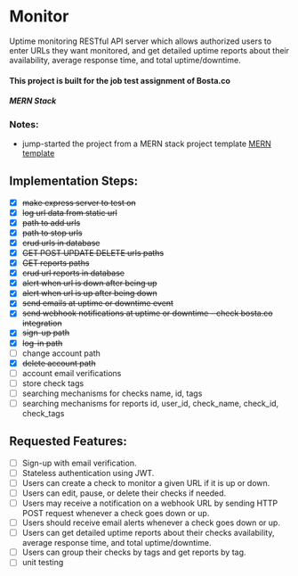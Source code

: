 # Monitor

Uptime monitoring RESTful API server which allows authorized users to enter URLs they want monitored, and get detailed uptime reports about their availability, average response time, and total uptime/downtime.

#### This project is built for the job test assignment of Bosta.co

##### MERN Stack

### Notes:

-  jump-started the project from a MERN stack project template [MERN template](https://github.com/MoathShraim/Nodejs-rest-api-project-structure-Express)

## Implementation Steps:

-  [x] ~~make express server to test on~~
-  [x] ~~log url data from static url~~
-  [x] ~~path to add urls~~
-  [x] ~~path to stop urls~~
-  [x] ~~crud urls in database~~
-  [x] ~~GET POST UPDATE DELETE urls paths~~
-  [x] ~~GET reports paths~~
-  [x] ~~crud url reports in database~~
-  [x] ~~alert when url is down after being up~~
-  [x] ~~alert when url is up after being down~~
-  [x] ~~send emails at uptime or downtime event~~
-  [x] ~~send webhook notifications at uptime or downtime - check bosta.co integration~~
-  [x] ~~sign-up path~~
-  [x] ~~log-in path~~
-  [ ] change account path
-	[x] ~~delete account path~~
-  [ ] account email verifications
-  [ ] store check tags
-  [ ] searching mechanisms for checks name, id, tags
-  [ ] searching mechanisms for reports id, user_id, check_name, check_id, check_tags

## Requested Features:

-  [ ] Sign-up with email verification.
-  [ ] Stateless authentication using JWT.
-  [ ] Users can create a check to monitor a given URL if it is up or down.
-  [ ] Users can edit, pause, or delete their checks if needed.
-  [ ] Users may receive a notification on a webhook URL by sending HTTP POST request whenever a check goes down or up.
-  [ ] Users should receive email alerts whenever a check goes down or up.
-  [ ] Users can get detailed uptime reports about their checks availability, average response time, and total uptime/downtime.
-  [ ] Users can group their checks by tags and get reports by tag.
-  [ ] unit testing
